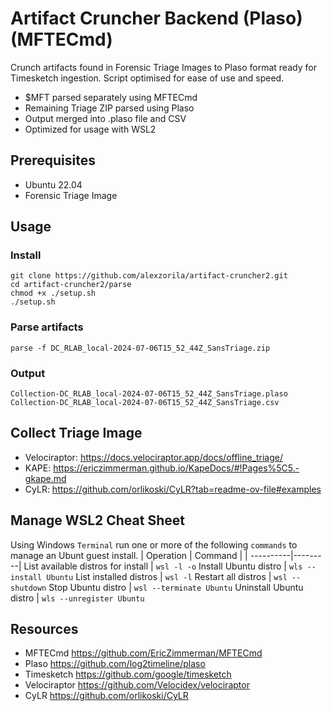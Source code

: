 # Artifact Cruncher Backend (Plaso) (MFTECmd)
Crunch artifacts found in Forensic Triage Images to Plaso format ready for Timesketch ingestion. Script optimised for ease of use and speed.
* $MFT parsed separately using MFTECmd
* Remaining Triage ZIP parsed using Plaso
* Output merged into .plaso file and CSV
* Optimized for usage with WSL2

## Prerequisites
* Ubuntu 22.04
* Forensic Triage Image

## Usage
### Install
```
git clone https://github.com/alexzorila/artifact-cruncher2.git
cd artifact-cruncher2/parse
chmod +x ./setup.sh
./setup.sh
```
### Parse artifacts
```
parse -f DC_RLAB_local-2024-07-06T15_52_44Z_SansTriage.zip
```
### Output
```
Collection-DC_RLAB_local-2024-07-06T15_52_44Z_SansTriage.plaso
Collection-DC_RLAB_local-2024-07-06T15_52_44Z_SansTriage.csv
```
## Collect Triage Image
* Velociraptor: https://docs.velociraptor.app/docs/offline_triage/
* KAPE: https://ericzimmerman.github.io/KapeDocs/#!Pages%5C5.-gkape.md
* CyLR: https://github.com/orlikoski/CyLR?tab=readme-ov-file#examples

## Manage WSL2 Cheat Sheet
Using Windows `Terminal` run one or more of the following `commands` to manage an Ubunt guest install.
| Operation | Command |
| ----------|---------|
List available distros for install | `wsl -l -o`
Install Ubuntu distro | `wls --install Ubuntu`
List installed distros | `wsl -l`
Restart all distros | `wsl --shutdown`
Stop Ubuntu distro | `wsl --terminate Ubuntu`
Uninstall Ubuntu distro |  `wls --unregister Ubuntu`

## Resources
* MFTECmd https://github.com/EricZimmerman/MFTECmd
* Plaso https://github.com/log2timeline/plaso
* Timesketch https://github.com/google/timesketch
* Velociraptor https://github.com/Velocidex/velociraptor
* CyLR https://github.com/orlikoski/CyLR
